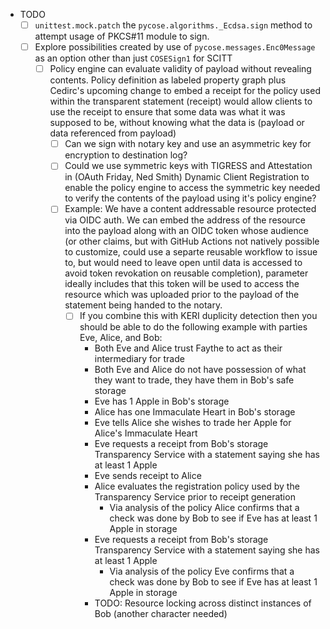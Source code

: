 - TODO
  - [ ] `unittest.mock.patch` the `pycose.algorithms._Ecdsa.sign` method to attempt usage of PKCS#11 module to sign.
  - [ ] Explore possibilities created by use of `pycose.messages.Enc0Message` as an option other than just `COSESign1` for SCITT
    - [ ] Policy engine can evaluate validity of payload without revealing contents. Policy definition as labeled property graph plus Cedirc's upcoming change to embed a receipt for the policy used within the transparent statement (receipt) would allow clients to use the receipt to ensure that some data was what it was supposed to be, without knowing what the data is (payload or data referenced from payload)
      - [ ] Can we sign with notary key and use an asymmetric key for encryption to destination log?
      - [ ] Could we use symmetric keys with TIGRESS and Attestation in (OAuth Friday, Ned Smith) Dynamic Client Registration to enable the policy engine to access the symmetric key needed to verify the contents of the payload using it's policy engine?
      - [ ] Example: We have a content addressable resource protected via OIDC auth. We can embed the address of the resource into the payload along with an OIDC token whose audience (or other claims, but with GitHub Actions not natively possible to customize, could use a separte reusable workflow to issue to, but would need to leave open until data is accessed to avoid token revokation on reusable completion), parameter ideally includes that this token will be used to access the resource which was uploaded prior to the payload of the statement being handed to the notary.
        - [ ] If you combine this with KERI duplicity detection then you should be able to do the following example with parties Eve, Alice, and Bob:
          - Both Eve and Alice trust Faythe to act as their intermediary for trade
          - Both Eve and Alice do not have possession of what they want to trade, they have them in Bob's safe storage
          - Eve has 1 Apple in Bob's storage
          - Alice has one Immaculate Heart in Bob's storage
          - Eve tells Alice she wishes to trade her Apple for Alice's Immaculate Heart
          - Eve requests a receipt from Bob's storage Transparency Service with a statement saying she has at least 1 Apple
          - Eve sends receipt to Alice
          - Alice evaluates the registration policy used by the Transparency Service prior to receipt generation
            - Via analysis of the policy Alice confirms that a check was done by Bob to see if Eve has at least 1 Apple in storage
          - Eve requests a receipt from Bob's storage Transparency Service with a statement saying she has at least 1 Apple
            - Via analysis of the policy Eve confirms that a check was done by Bob to see if Eve has at least 1 Apple in storage
          - TODO: Resource locking across distinct instances of Bob (another character needed)